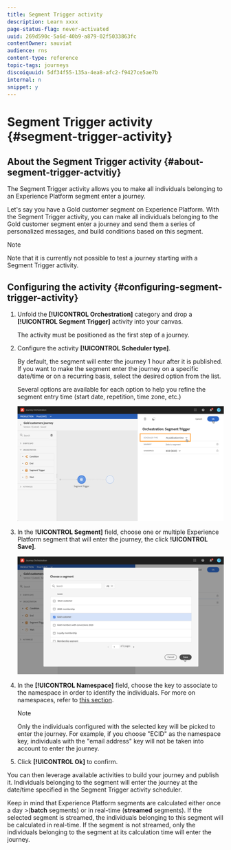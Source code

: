```yaml
---
title: Segment Trigger activity
description: Learn xxxx
page-status-flag: never-activated
uuid: 269d590c-5a6d-40b9-a879-02f5033863fc
contentOwner: sauviat
audience: rns
content-type: reference
topic-tags: journeys
discoiquuid: 5df34f55-135a-4ea8-afc2-f9427ce5ae7b
internal: n
snippet: y
---
```


# Segment Trigger activity {#segment-trigger-activity}

## About the Segment Trigger activity {#about-segment-trigger-actvitiy}

The Segment Trigger activity allows you to make all individuals belonging to an Experience Platform segment enter a journey.

Let's say you have a Gold customer segment on Experience Platform. With the Segment Trigger activity, you can make all individuals belonging to the Gold customer segment enter a journey and send them a series of personalized messages, and build conditions based on this segment.

>[!NOTE]
>
>Note that it is currently not possible to test a journey starting with a Segment Trigger activity.

## Configuring the activity {#configuring-segment-trigger-activity}

1. Unfold the **[!UICONTROL Orchestration]** category and drop a **[!UICONTROL Segment Trigger]** activity into your canvas.

    The activity must be positioned as the first step of a journey.

1. Configure the activity **[!UICONTROL Scheduler type]**.

    By default, the segment will enter the journey 1 hour after it is published. If you want to make the segment enter the journey on a specific date/time or on a recurring basis, select the desired option from the list.

    Several options are available for each option to help you refine the segment entry time (start date, repetition, time zone, etc.)

    ![](../assets/segment-trigger-schedule.png)

1. In the **!UICONTROL Segment]** field, choose one or multiple Experience Platform segment that will enter the journey, the click **!UICONTROL Save]**.

    ![](../assets/segment-trigger-segment-selection.png)

1. In the **[!UICONTROL Namespace]** field, choose the key to associate to the namespace in order to identify the individuals. For more on namespaces, refer to [this section](../event/selecting-the-namespace.md).

    >[!NOTE]
    >
    >Only the individuals configured with the selected key will be picked to enter the journey. For example, if you choose "ECID" as the namespace key, individuals with the "email address" key will not be taken into account to enter the journey.

1. Click **[!UICONTROL Ok]** to confirm.

You can then leverage available activities to build your journey and publish it. Individuals belonging to the segment will enter the journey at the date/time specified in the Segment Trigger activity scheduler.

Keep in mind that Experience Platform segments are calculated either once a day >(**batch** segments) or in real-time (**streamed** segments). If the selected segment is streamed, the individuals belonging to this segment will be calculated in real-time. If the segment is not streamed, only the individuals belonging to the segment at its calculation time will enter the journey.
